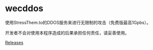 # wecddos

使用StressThem.to的DDOS服务来进行无限制的攻击（免费版最高1Gpbs）。

开发者不会对使用本程序造成的后果承担任何责任，请妥善使用。

[Releases](https://github.com/weclont/wecddos/releases)
